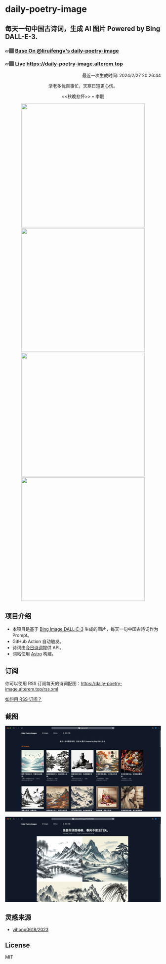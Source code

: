 
# daily-poetry-image

## 每天一句中国古诗词，生成 AI 图片 Powered by Bing DALL-E-3.

### 👉🏽 [Base On @liruifengv's daily-poetry-image](https://github.com/liruifengv/daily-poetry-image)

### 👉🏽 [Live](https://daily-poetry-image.alterem.top/) https://daily-poetry-image.alterem.top

<p align="right">
  最近一次生成时间: 2024/2/27 20:26:44
</p>
<p align="center">
渐老多忧百事忙，天寒日短更心伤。
</p>
<p align="center">
<<秋晚悲怀>> • 李觏
</p>
<p align="center">
<img src="https://tse1.mm.bing.net/th/id/OIG3.1TKM6WCo1i0dXRUqMmNh" height="400" width="400" />
<img src="https://tse2.mm.bing.net/th/id/OIG3.McvgORmNlLuHRzzdOlgK" height="400" width="400" />
<img src="https://tse1.mm.bing.net/th/id/OIG3.34s4gkBggysdpkunsmxN" height="400" width="400" />
<img src="https://tse2.mm.bing.net/th/id/OIG3.JmlBdvw6biCiagig.z40" height="400" width="400" />
</p>

## 项目介绍

-   本项目是基于 [Bing Image DALL-E-3](https://www.bing.com/images/create) 生成的图片，每天一句中国古诗词作为 Prompt。
-   GitHub Action 自动触发。
-   诗词由[今日诗词](https://www.jinrishici.com/)提供 API。
-   网站使用 [Astro](https://astro.build) 构建。

## 订阅

你可以使用 RSS 订阅每天的诗词配图：https://daily-poetry-image.alterem.top/rss.xml

[如何用 RSS 订阅？](https://zhuanlan.zhihu.com/p/55026716)

## 截图

![图片列表](./screenshots/Snipaste_2023-12-28_21-00-26.png)

![图片详情](./screenshots/Snipaste_2023-12-28_21-00-53.png)

## 灵感来源

-   [yihong0618/2023](https://github.com/yihong0618/2023)

## License

MIT
